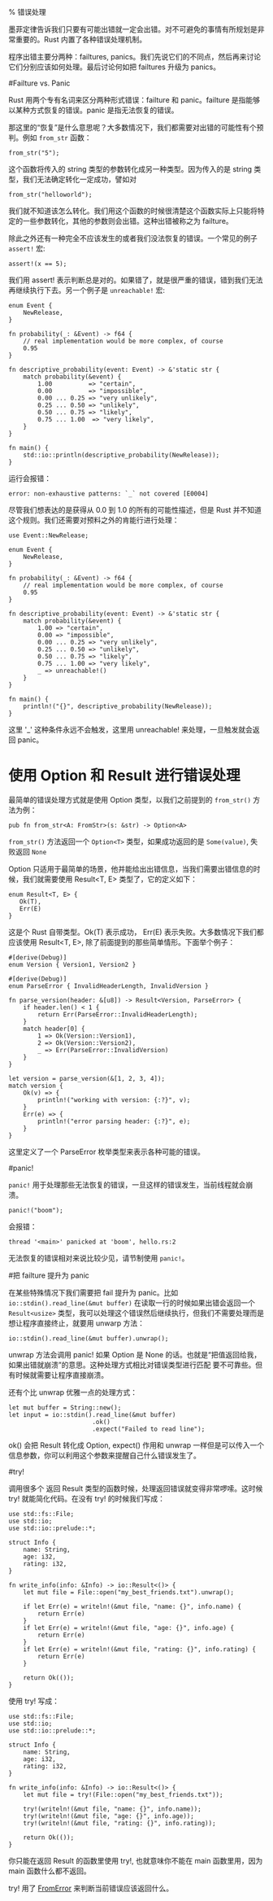 % 错误处理

墨菲定律告诉我们只要有可能出错就一定会出错。对不可避免的事情有所规划是非常重要的。Rust 内置了各种错误处理机制。

程序出错主要分两种：failtures, panics。我们先说它们的不同点，然后再来讨论它们分别应该如何处理。最后讨论何如把 failtures 升级为 panics。

#Failture vs. Panic

Rust 用两个专有名词来区分两种形式错误：failture 和 panic。failture 是指能够以某种方式恢复的错误。panic 是指无法恢复的错误。

那这里的“恢复”是什么意思呢？大多数情况下，我们都需要对出错的可能性有个预判。例如 `from_str` 函数：

	from_str("5");
	
这个函数将传入的 string 类型的参数转化成另一种类型。因为传入的是 string 类型，我们无法确定转化一定成功，譬如对

	from_str("helloworld");
	
我们就不知道该怎么转化。我们用这个函数的时候很清楚这个函数实际上只能将特定的一些参数转化，其他的参数则会出错。这种出错被称之为 failture。

除此之外还有一种完全不应该发生的或者我们没法恢复的错误。一个常见的例子 `assert!` 宏:

	assert!(x == 5);
	
我们用 assert! 表示判断总是对的。如果错了，就是很严重的错误，错到我们无法再继续执行下去。另一个例子是 `unreachable!` 宏:

    enum Event {
        NewRelease,
    }

    fn probability(_: &Event) -> f64 {
        // real implementation would be more complex, of course
        0.95
    }

    fn descriptive_probability(event: Event) -> &'static str {
        match probability(&event) {
            1.00          => "certain",
            0.00          => "impossible",
            0.00 ... 0.25 => "very unlikely",
            0.25 ... 0.50 => "unlikely",
            0.50 ... 0.75 => "likely",
            0.75 ... 1.00  => "very likely",
        }
    }

    fn main() {
        std::io::println(descriptive_probability(NewRelease));
    }

运行会报错：

	error: non-exhaustive patterns: `_` not covered [E0004]

尽管我们想表达的是获得从 0.0 到 1.0 的所有的可能性描述，但是 Rust 并不知道这个规则。我们还需要对预料之外的肯能行进行处理：

    use Event::NewRelease;

    enum Event {
        NewRelease,
    }

    fn probability(_: &Event) -> f64 {
        // real implementation would be more complex, of course
        0.95
    }

    fn descriptive_probability(event: Event) -> &'static str {
        match probability(&event) {
            1.00 => "certain",
            0.00 => "impossible",
            0.00 ... 0.25 => "very unlikely",
            0.25 ... 0.50 => "unlikely",
            0.50 ... 0.75 => "likely",
            0.75 ... 1.00 => "very likely",
            _ => unreachable!()
        }
    }

    fn main() {
        println!("{}", descriptive_probability(NewRelease));
    }

这里 '_' 这种条件永远不会触发，这里用 unreachable! 来处理，一旦触发就会返回 panic。

# 使用 Option 和 Result 进行错误处理

最简单的错误处理方式就是使用 Option<T> 类型，以我们之前提到的 `from_str()` 方法为例：

    pub fn from_str<A: FromStr>(s: &str) -> Option<A>

`from_str()` 方法返回一个 `Option<T>` 类型，如果成功返回的是 `Some(value)`, 失败返回 `None`

Option<T> 只适用于最简单的场景，他并能给出出错信息，当我们需要出错信息的时候，我们就需要使用 Result<T, E> 类型了，它的定义如下：

    enum Result<T, E> {
       Ok(T),
       Err(E)
    }

这是个 Rust 自带类型。Ok(T) 表示成功， Err(E) 表示失败。大多数情况下我们都应该使用 Result<T, E>, 除了前面提到的那些简单情形。下面举个例子：

    #[derive(Debug)]
    enum Version { Version1, Version2 }

    #[derive(Debug)]
    enum ParseError { InvalidHeaderLength, InvalidVersion }

    fn parse_version(header: &[u8]) -> Result<Version, ParseError> {
        if header.len() < 1 {
            return Err(ParseError::InvalidHeaderLength);
        }
        match header[0] {
            1 => Ok(Version::Version1),
            2 => Ok(Version::Version2),
            _ => Err(ParseError::InvalidVersion)
        }
    }

    let version = parse_version(&[1, 2, 3, 4]);
    match version {
        Ok(v) => {
            println!("working with version: {:?}", v);
        }
        Err(e) => {
            println!("error parsing header: {:?}", e);
        }
    }

这里定义了一个 ParseError 枚举类型来表示各种可能的错误。

#panic!

`panic!` 用于处理那些无法恢复的错误，一旦这样的错误发生，当前线程就会崩溃。

    panic!("boom");

会报错：

    thread '<main>' panicked at 'boom', hello.rs:2

无法恢复的错误相对来说比较少见，请节制使用 `panic!`。

#把 failture 提升为 panic

在某些特殊情况下我们需要把 fail 提升为 panic。比如 `io::stdin().read_line(&mut buffer)` 在读取一行的时候如果出错会返回一个 `Result<usize>` 类型，我可以处理这个错误然后继续执行，但我们不需要处理而是想让程序直接终止，就要用 unwarp 方法：

    io::stdin().read_line(&mut buffer).unwrap();

unwrap 方法会调用 panic! 如果 Option 是 None 的话。也就是“把值返回给我，如果出错就崩溃”的意思。这种处理方式相比对错误类型进行匹配 要不可靠些。但有时候就需要让程序直接崩溃。

还有个比 unwrap 优雅一点的处理方式：

    let mut buffer = String::new();
    let input = io::stdin().read_line(&mut buffer)
                           .ok()
                           .expect("Failed to read line");

ok() 会把 Result 转化成 Option, expect() 作用和 unwrap 一样但是可以传入一个信息参数，你可以利用这个参数来提醒自己什么错误发生了。

#try!

调用很多个 返回 Result 类型的函数时候，处理返回错误就变得非常啰嗦。这时候 try! 就能简化代码。在没有 try! 的时候我们写成：

    use std::fs::File;
    use std::io;
    use std::io::prelude::*;

    struct Info {
        name: String,
        age: i32,
        rating: i32,
    }

    fn write_info(info: &Info) -> io::Result<()> {
        let mut file = File::open("my_best_friends.txt").unwrap();

        if let Err(e) = writeln!(&mut file, "name: {}", info.name) {
            return Err(e)
        }
        if let Err(e) = writeln!(&mut file, "age: {}", info.age) {
            return Err(e)
        }
        if let Err(e) = writeln!(&mut file, "rating: {}", info.rating) {
            return Err(e)
        }

        return Ok(());
    }

使用 try! 写成：

    use std::fs::File;
    use std::io;
    use std::io::prelude::*;

    struct Info {
        name: String,
        age: i32,
        rating: i32,
    }

    fn write_info(info: &Info) -> io::Result<()> {
        let mut file = try!(File::open("my_best_friends.txt"));

        try!(writeln!(&mut file, "name: {}", info.name));
        try!(writeln!(&mut file, "age: {}", info.age));
        try!(writeln!(&mut file, "rating: {}", info.rating));

        return Ok(());
    }

你只能在返回 Result 的函数里使用 try!, 也就意味你不能在 main 函数里用，因为 main 函数什么都不返回。

try! 用了 [FromError](http://doc.rust-lang.org/1.0.0-beta/std/error/#the-fromerror-trait) 来判断当前错误应该返回什么。